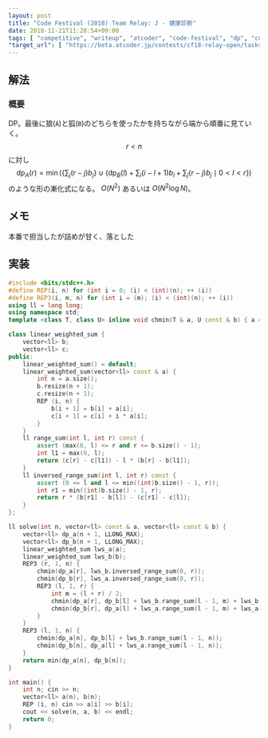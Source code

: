 ```yaml
---
layout: post
title: "Code Festival (2018) Team Relay: J - 健康診断"
date: 2018-11-21T11:28:54+09:00
tags: [ "competitive", "writeup", "atcoder", "code-festival", "dp", "cumulative-sum" ]
"target_url": [ "https://beta.atcoder.jp/contests/cf18-relay-open/tasks/relay2018_j" ]
---
```


## 解法

### 概要

DP。最後に狼(`A`)と狐(`B`)のどちらを使ったかを持ちながら端から順番に見ていく。
$$r \lt n$$ に対し $$\mathrm{dp} _ A (r) = \min \left( \left\{ \sum_j (r - j) b_j \right\} \cup \left\{ \mathrm{dp} _ B (l) + \sum_i (i - l + 1) b_i + \sum_j (r - j) b_j \mid 0 < l < r \right\} \right)$$ のような形の漸化式になる。
$O(N^2)$ あるいは $O(N^2 \log N)$。

## メモ

本番で担当したが詰めが甘く、落とした

## 実装

``` c++
#include <bits/stdc++.h>
#define REP(i, n) for (int i = 0; (i) < (int)(n); ++ (i))
#define REP3(i, m, n) for (int i = (m); (i) < (int)(n); ++ (i))
using ll = long long;
using namespace std;
template <class T, class U> inline void chmin(T & a, U const & b) { a = min<T>(a, b); }

class linear_weighted_sum {
    vector<ll> b;
    vector<ll> c;
public:
    linear_weighted_sum() = default;
    linear_weighted_sum(vector<ll> const & a) {
        int n = a.size();
        b.resize(n + 1);
        c.resize(n + 1);
        REP (i, n) {
            b[i + 1] = b[i] + a[i];
            c[i + 1] = c[i] + i * a[i];
        }
    }
    ll range_sum(int l, int r) const {
        assert (max(0, l) <= r and r <= b.size() - 1);
        int l1 = max(0, l);
        return (c[r] - c[l1]) - l * (b[r] - b[l1]);
    }
    ll inversed_range_sum(int l, int r) const {
        assert (0 <= l and l <= min((int)b.size() - 1, r));
        int r1 = min((int)b.size() - 1, r);
        return r * (b[r1] - b[l]) - (c[r1] - c[l]);
    }
};

ll solve(int n, vector<ll> const & a, vector<ll> const & b) {
    vector<ll> dp_a(n + 1, LLONG_MAX);
    vector<ll> dp_b(n + 1, LLONG_MAX);
    linear_weighted_sum lws_a(a);
    linear_weighted_sum lws_b(b);
    REP3 (r, 1, n) {
        chmin(dp_a[r], lws_b.inversed_range_sum(0, r));
        chmin(dp_b[r], lws_a.inversed_range_sum(0, r));
        REP3 (l, 1, r) {
            int m = (l + r) / 2;
            chmin(dp_a[r], dp_b[l] + lws_b.range_sum(l - 1, m) + lws_b.inversed_range_sum(m, r));
            chmin(dp_b[r], dp_a[l] + lws_a.range_sum(l - 1, m) + lws_a.inversed_range_sum(m, r));
        }
    }
    REP3 (l, 1, n) {
        chmin(dp_a[n], dp_b[l] + lws_b.range_sum(l - 1, n));
        chmin(dp_b[n], dp_a[l] + lws_a.range_sum(l - 1, n));
    }
    return min(dp_a[n], dp_b[n]);
}

int main() {
    int n; cin >> n;
    vector<ll> a(n), b(n);
    REP (i, n) cin >> a[i] >> b[i];
    cout << solve(n, a, b) << endl;
    return 0;
}
```
